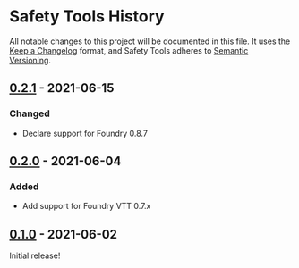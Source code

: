 # Safety Tools History

All notable changes to this project will be documented in this file.
It uses the [Keep a Changelog](https://keepachangelog.com/en/1.0.0/) format, and Safety Tools adheres to [Semantic Versioning](https://semver.org/spec/v2.0.0.html).


## [0.2.1] - 2021-06-15

### Changed

* Declare support for Foundry 0.8.7

[0.2.1]: https://github.com/SpectralCiphers/safety-tools/compare/v0.2.0...v0.2.1


## [0.2.0] - 2021-06-04

### Added

* Add support for Foundry VTT 0.7.x

[0.2.0]: https://github.com/SpectralCiphers/safety-tools/compare/v0.1.0...v0.2.0


## [0.1.0] - 2021-06-02

Initial release!

[0.1.0]: https://github.com/SpectralCiphers/safety-tools/tree/v0.1.0
